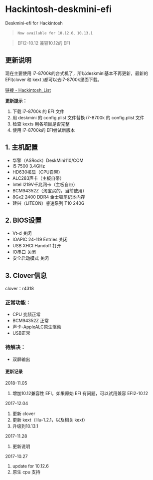 # Hackintosh-deskmini-efi

Deskmini-efi for Hackintosh

> `Now available for 10.12.6、10.13.1`

> EFI2-10.12 兼容10.12的 EFI

## 更新说明

现在主要使用 i7-8700k的台式机了，所以deskmini基本不再更新，最新的 EFI(clover 和 kext )都可以去i7-8700k里面下载。

[链接 - Hackintosh_List](https://github.com/yunWJR/Hackintosh_List)

**更新提示：**

1. 下载 i7-8700k 的 EFI 文件
2. 用 deskmini 的 config.plist 文件替换 i7-8700k 的 config.plist 文件
3. 检查 kexts 用各项目是否完整
4.  使用 i7-8700k的 EFI尝试新版本


## 1. 主机配置
* 华擎（ASRock）DeskMini110/COM
* I5 7500 3.4GHz
* HD630核显（CPU自带）
* ALC283声卡（主板自带）
* Intel I219V千兆网卡（主板自带）
* BCM94352Z（淘宝买的，当前使用）
* 8Gx2 2400 DDR4 金士顿笔记本内存
* 建兴（LITEON）睿速系列 T10 240G

## 2. BIOS设置
* Vt-d 关闭
* IOAPIC 24-119 Entries 关闭
* USB XHCI Handoff 打开
* IO串口 关闭
* 安全启动模式 关闭

## 3. Clover信息
clover：r4318
### 正常功能：
* CPU 变频正常
* BCM94352Z 正常
* 声卡-AppleALC原生驱动
* USB正常

### 待解决：
* 双屏输出

#### 更新记录
2018-11.05
1. 增加10.12兼容性 EFI，如果原始 EFI 有问题，可以试用兼容 EFI2-10.12


2017-12.04

1. 更新 clover
2. 更新 kext（lilu-1.2.1，以及相关 kext）
3. 升级到10.13.1

2017-11.28

1. 更新说明

2017-10.27

1. update for 10.12.6
2. 原生 cpu 支持